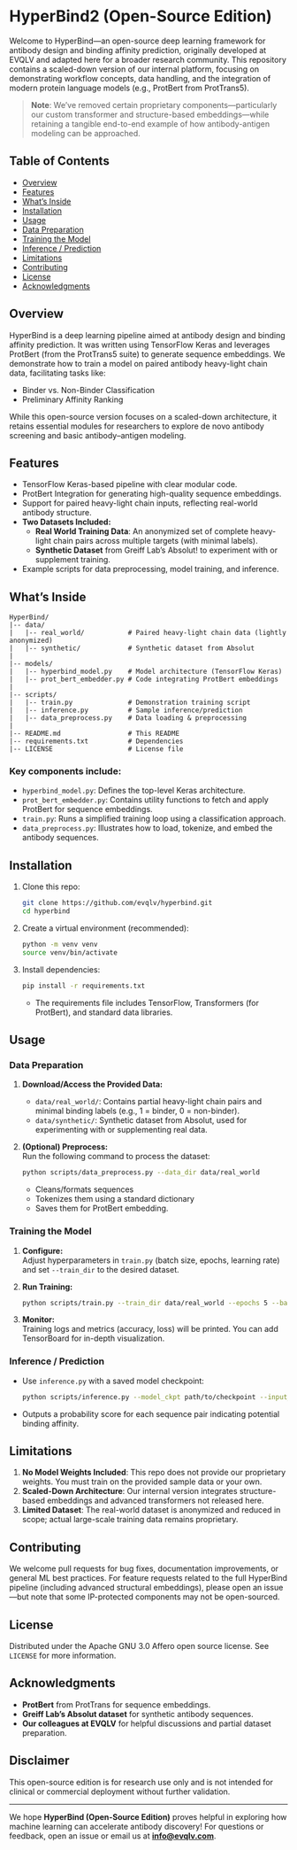 # HyperBind2 (Open-Source Edition)

Welcome to HyperBind—an open-source deep learning framework for antibody design and binding affinity prediction, originally developed at EVQLV and adapted here for a broader research community. This repository contains a scaled-down version of our internal platform, focusing on demonstrating workflow concepts, data handling, and the integration of modern protein language models (e.g., ProtBert from ProtTrans5).

> **Note**: We’ve removed certain proprietary components—particularly our custom transformer and structure-based embeddings—while retaining a tangible end-to-end example of how antibody-antigen modeling can be approached.

## Table of Contents
- [Overview](#overview)
- [Features](#features)
- [What’s Inside](#whats-inside)
- [Installation](#installation)
- [Usage](#usage)
- [Data Preparation](#data-preparation)
- [Training the Model](#training-the-model)
- [Inference / Prediction](#inference--prediction)
- [Limitations](#limitations)
- [Contributing](#contributing)
- [License](#license)
- [Acknowledgments](#acknowledgments)

## Overview

HyperBind is a deep learning pipeline aimed at antibody design and binding affinity prediction. It was written using TensorFlow Keras and leverages ProtBert (from the ProtTrans5 suite) to generate sequence embeddings. We demonstrate how to train a model on paired antibody heavy-light chain data, facilitating tasks like:
- Binder vs. Non-Binder Classification
- Preliminary Affinity Ranking

While this open-source version focuses on a scaled-down architecture, it retains essential modules for researchers to explore de novo antibody screening and basic antibody–antigen modeling.

## Features
- TensorFlow Keras-based pipeline with clear modular code.
- ProtBert Integration for generating high-quality sequence embeddings.
- Support for paired heavy-light chain inputs, reflecting real-world antibody structure.
- **Two Datasets Included:**
  - **Real World Training Data**: An anonymized set of complete heavy-light chain pairs across multiple targets (with minimal labels).
  - **Synthetic Dataset** from Greiff Lab’s Absolut! to experiment with or supplement training.
- Example scripts for data preprocessing, model training, and inference.

## What’s Inside

```
HyperBind/
|-- data/
|   |-- real_world/           # Paired heavy-light chain data (lightly anonymized)
|   |-- synthetic/            # Synthetic dataset from Absolut
|
|-- models/
|   |-- hyperbind_model.py    # Model architecture (TensorFlow Keras)
|   |-- prot_bert_embedder.py # Code integrating ProtBert embeddings
|
|-- scripts/
|   |-- train.py              # Demonstration training script
|   |-- inference.py          # Sample inference/prediction
|   |-- data_preprocess.py    # Data loading & preprocessing
|
|-- README.md                 # This README
|-- requirements.txt          # Dependencies
|-- LICENSE                   # License file
```

### Key components include:
- `hyperbind_model.py`: Defines the top-level Keras architecture.
- `prot_bert_embedder.py`: Contains utility functions to fetch and apply ProtBert for sequence embeddings.
- `train.py`: Runs a simplified training loop using a classification approach.
- `data_preprocess.py`: Illustrates how to load, tokenize, and embed the antibody sequences.

## Installation

1. Clone this repo:
    ```bash
    git clone https://github.com/evqlv/hyperbind.git
    cd hyperbind
    ```

2. Create a virtual environment (recommended):
    ```bash
    python -m venv venv
    source venv/bin/activate
    ```

3. Install dependencies:
    ```bash
    pip install -r requirements.txt
    ```
    - The requirements file includes TensorFlow, Transformers (for ProtBert), and standard data libraries.

## Usage

### Data Preparation

1. **Download/Access the Provided Data:**
   - `data/real_world/`: Contains partial heavy-light chain pairs and minimal binding labels (e.g., 1 = binder, 0 = non-binder).
   - `data/synthetic/`: Synthetic dataset from Absolut, used for experimenting with or supplementing real data.

2. **(Optional) Preprocess:**  
Run the following command to process the dataset:
    ```bash
    python scripts/data_preprocess.py --data_dir data/real_world
    ```
    - Cleans/formats sequences
    - Tokenizes them using a standard dictionary
    - Saves them for ProtBert embedding.

### Training the Model

1. **Configure:**  
Adjust hyperparameters in `train.py` (batch size, epochs, learning rate) and set `--train_dir` to the desired dataset.

2. **Run Training:**
    ```bash
    python scripts/train.py --train_dir data/real_world --epochs 5 --batch_size 16
    ```

3. **Monitor:**  
Training logs and metrics (accuracy, loss) will be printed. You can add TensorBoard for in-depth visualization.

### Inference / Prediction

- Use `inference.py` with a saved model checkpoint:
    ```bash
    python scripts/inference.py --model_ckpt path/to/checkpoint --input_file data/synthetic/test_sequences.csv
    ```
- Outputs a probability score for each sequence pair indicating potential binding affinity.

## Limitations

1. **No Model Weights Included**: This repo does not provide our proprietary weights. You must train on the provided sample data or your own.
2. **Scaled-Down Architecture**: Our internal version integrates structure-based embeddings and advanced transformers not released here.
3. **Limited Dataset**: The real-world dataset is anonymized and reduced in scope; actual large-scale training data remains proprietary.

## Contributing

We welcome pull requests for bug fixes, documentation improvements, or general ML best practices. For feature requests related to the full HyperBind pipeline (including advanced structural embeddings), please open an issue—but note that some IP-protected components may not be open-sourced.

## License

Distributed under the Apache GNU 3.0 Affero open source license. See `LICENSE` for more information.

## Acknowledgments

- **ProtBert** from ProtTrans for sequence embeddings.
- **Greiff Lab’s Absolut dataset** for synthetic antibody sequences.
- **Our colleagues at EVQLV** for helpful discussions and partial dataset preparation.

## Disclaimer

This open-source edition is for research use only and is not intended for clinical or commercial deployment without further validation.

---

We hope **HyperBind (Open-Source Edition)** proves helpful in exploring how machine learning can accelerate antibody discovery! For questions or feedback, open an issue or email us at **info@evqlv.com**.
